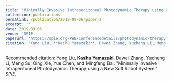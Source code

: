 ```yaml
---
title: "Minimally Invasive Intraperitoneal Photodynamic Therapy using a New Soft Robot System"
collection: publications
permalink: /publication/2019-09-06-paper-2
excerpt: ''
date: 2019-09-06
venue: 'SPIE'
paperurl: 'https://spie.org/PWB/conferencedetails/photodynamic-therapy?SSO=1'
citation: 'Yang Liu, **Kashu Yamazaki**, Dawei Zhang, Yucheng Li, Meng Su, Qing Xie, Yue Chen, and Mingfeng Bai. &quot;Minimally Invasive Intraperitoneal Photodynamic Therapy using a New Soft Robot System.&quot; <i>SPIE</i>. 1(2).'
---
```


Recommended citation: Yang Liu, **Kashu Yamazaki**, Dawei Zhang, Yucheng Li, Meng Su, Qing Xie, Yue Chen, and Mingfeng Bai. "Minimally Invasive Intraperitoneal Photodynamic Therapy using a New Soft Robot System." <i>SPIE</i>.
